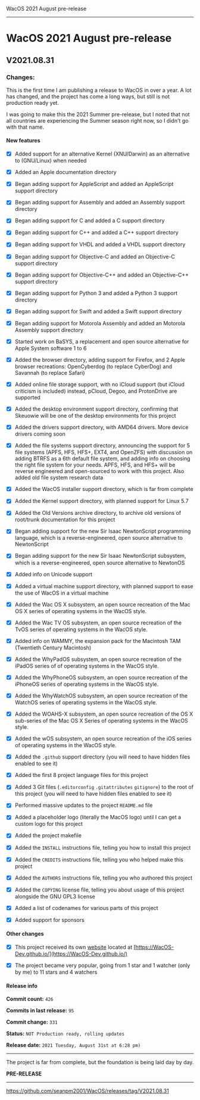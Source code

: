 WacOS 2021 August pre-release 

***

# WacOS 2021 August pre-release

## V2021.08.31

### Changes:

This is the first time I am publishing a release to WacOS in over a year. A lot has changed, and the project has come a long ways, but still is not production ready yet.

I was going to make this the 2021 Summer pre-release, but I noted that not all countries are experiencing the Summer season right now, so I didn't go with that name.

#### New features

- [x] Added support for an alternative Kernel (XNU/Darwin) as an alternative to (GNU/Linux) when needed

- [x] Added an Apple documentation directory

- [x] Began adding support for AppleScript and added an AppleScript support directory

- [x] Began adding support for Assembly and added an Assembly support directory

- [x] Began adding support for C and added a C support directory

- [x] Began adding support for C++ and added a C++ support directory

- [x] Began adding support for VHDL and added a VHDL support directory

- [x] Began adding support for Objective-C and added an Objective-C support directory

- [x] Began adding support for Objective-C++ and added an Objective-C++ support directory

- [x] Began adding support for Python 3 and added a Python 3 support directory

- [x] Began adding support for Swift and added a Swift support directory

- [x] Began adding support for Motorola Assembly and added an Motorola Assembly support directory

- [x] Started work on BaSYS, a replacement and open source alternative for Apple System software 1 to 6

- [x] Added the browser directory, adding support for Firefox, and 2 Apple browser recreations: OpenCyberdog (to replace CyberDog) and Savannah (to replace Safari)

- [x] Added online file storage support, with no iCloud support (but iCloud criticism is included) instead, pCloud, Degoo, and ProtonDrive are supported

- [x] Added the desktop environment support directory, confirming that Skeuowie will be one of the desktop environments for this project

- [x] Added the drivers support directory, with AMD64 drivers. More device drivers coming soon

- [x] Added the file systems support directory, announcing the support for 5 file systems (APFS, HFS, HFS+, EXT4, and OpenZFS) with discussion on adding BTRFS as a 6th default file system, and adding info on choosing the right file system for your needs. APFS, HFS, and HFS+ will be reverse engineered and open-sourced to work with this project. Also added old file system research data

- [x] Added the WacOS installer support directory, which is far from complete

- [x] Added the Kernel support directory, with planned support for Linux 5.7

- [x] Added the Old Versions archive directory, to archive old versions of root/trunk documentation for this project

- [x] Began adding support for the new Sir Isaac NewtonScript programming language, which is a reverse-engineered, open source alternative to NewtonScript

- [x] Began adding support for the new Sir Isaac NewtonScript subsystem, which is a reverse-engineered, open source alternative to NewtonOS

- [x] Added info on Unicode support

- [x] Added a virtual machine support directory, with planned support to ease the use of WacOS in a virtual machine

- [x] Added the Wac OS X subsystem, an open source recreation of the Mac OS X series of operating systems in the WacOS style.

- [x] Added the Wac TV OS subsystem, an open source recreation of the TvOS series of operating systems in the WacOS style.

- [x] Added info on WAMMY, the expansion pack for the Macintosh TAM (Twentieth Century Macintosh)

- [x] Added the WhyPadOS subsystem, an open source recreation of the iPadOS series of of operating systems in the WacOS style.

- [x] Added the WhyPhoneOS subsystem, an open source recreation of the iPhoneOS series of operating systems in the WacOS style.

- [x] Added the WhyWatchOS subsystem, an open source recreation of the WatchOS series of operating systems in the WacOS style.

- [x] Added the WOAHS-X subsystem, an open source recreation of the OS X sub-series of the Mac OS X Series of operating systems in the WacOS style.

- [x] Added the wOS subsystem, an open source recreation of the iOS series of operating systems in the WacOS style.

- [x] Added the `.github` support directory (you will need to have hidden files enabled to see it)

- [x] Added the first 8 project language files for this project

- [x] Added 3 Git files (`.editorconfig` `.gitattributes` `gitignore`) to the root of this project (you will need to have hidden files enabled to see it)

- [x] Performed massive updates to the project `README.md` file

- [x] Added a placeholder logo (literally the MacOS logo) until I can get a custom logo for this project

- [x] Added the project makefile

- [x] Added the `INSTALL` instructions file, telling you how to install this project

- [x] Added the `CREDITS` instructions file, telling you who helped make this project

- [x] Added the `AUTHORS` instructions file, telling you who authored this project

- [x] Added the `COPYING` license file, telling you about usage of this project alongside the GNU GPL3 license

- [x] Added a list of codenames for various parts of this project

- [x] Added support for sponsors

#### Other changes

- [x] This project received its own [website](https://github.com/WacOS-Dev/WacOS-Dev.github.io/) located at [https://WacOS-Dev.github.io/](https://WacOS-Dev.github.io/)

- [x] The project became very popular, going from 1 star and 1 watcher (only by me) to 11 stars and 4 watchers

#### Release info

**Commit count:** `426`

**Commits in last release:** `95`

**Commit change:** `331`

**Status:** `NOT Production ready, rolling updates`

**Release date:** `2021 Tuesday, August 31st at 6:28 pm)`

***

The project is far from complete, but the foundation is being laid day by day.

**PRE-RELEASE**

***

https://github.com/seanpm2001/WacOS/releases/tag/V2021.08.31

